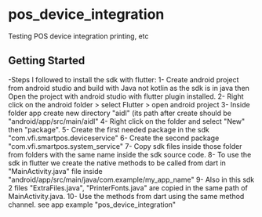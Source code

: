# pos_device_integration

Testing POS device integration printing, etc

## Getting Started

-Steps I followed to install the sdk with flutter:
1- Create android project from android studio and build with Java not kotlin as the sdk is in java then Open the project with android studio with flutter plugin installed.
2- Right click on the android folder > select Flutter > open android project
3- Inside folder app create new directory "aidl" (its path after create should be "android/app/src/main/aidl"
4- Right click on the folder and select "New" then "package".
5- Create the first needed package in the sdk "com.vfi.smartpos.deviceservice"
6- Create the second package "com.vfi.smartpos.system_service"
7- Copy sdk files inside those folder from folders with the same name inside the sdk source code.
8- To use the sdk in flutter we create the native methods to be called from dart in "MainActivity.java" file inside "android/app/src/main/java/com.example/my_app_name"
9- Also in this sdk 2 files "ExtraFiles.java", "PrinterFonts.java" are copied in the same path of MainActivity.java.
10- Use the methods from dart using the same method channel. see app example "pos_device_integration"
